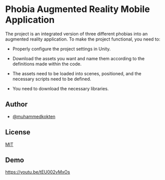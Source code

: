 
# Phobia Augmented Reality Mobile Application

The project is an integrated version of three different phobias into an augmented reality application. To make the project functional, you need to:

- Properly configure the project settings in Unity.

- Download the assets you want and name them according to the definitions made within the code.
- The assets need to be loaded into scenes, positioned, and the necessary scripts need to be defined.
- You need to download the necessary libraries.

## Author

- [@muhammedkokten](https://www.github.com/muhammedkokten)

## License

[MIT](https://choosealicense.com/licenses/mit/)


## Demo

https://youtu.be/tEU002vMxOs

